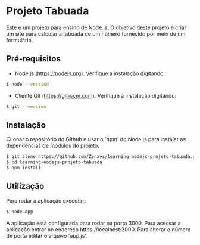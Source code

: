 # Projeto Tabuada

Este é um projeto para ensino de Node.js. 
O objetivo deste projeto é criar um site para calcular a tabuada de um número fornecido por meio de um formulário.

## Pré-requisitos

* Node.js (https://nodejs.org). Verifique a instalação digitando:

```bash
$ node --version
```

* Cliente Git (https://git-scm.com). Verifique a instalação digitando:

```bash
$ git --version
```

## Instalação

CLonar o repositório do Github e usar o 'npm' do Node.js para instalar as dependências de módulos do projeto.

```bash
$ git clone https://github.com/Zenxys/learning-nodejs-projeto-tabuada.git
$ cd learning-nodejs-projeto-tabuada
$ npm install
``` 

## Utilização

Para rodar a aplicação executar:

```bash
$ node app
```

A aplicação está configurada para rodar na porta 3000. 
Para acessar a aplicação entrar no endereço https://localhost:3000. 
Para alterar o número de porta editar o arquivo 'app.js'.